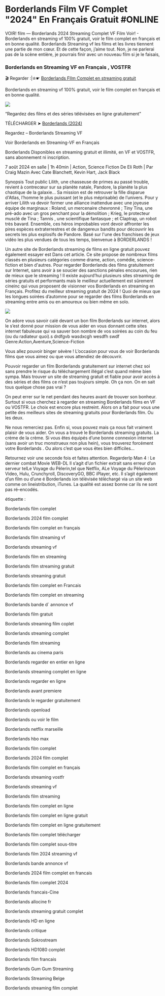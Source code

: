 <h1>Borderlands Film VF Complet "2024" En Français Gratuit #ONLINE</h1>

VOIR! film — Borderlands 2024 Streaming Complet VF Film Voir! - Borderlands en streaming vf 100% gratuit, voir le film complet en français et en bonne qualité. Borderlands Streaming vf les films et les livres tiennent une partie de mon cœur. Et de cette façon, j’aime tout. Non, je ne parlerai pas de la scène entière, je pourrais finir avec un nouveau film si je le faisais,

<h3>Borderlands en Streaming VF en Français , VOSTFR</h3>

🎬 Regarder :|✮☛ <a href="https://t.co/1ZiEg2JhCb" target="_blank">Borderlands FIlm Complet en streaming gratuit</a>

Borderlands en streaming vf 100% gratuit, voir le film complet en français et en bonne qualité.

<img src="https://image.tmdb.org/t/p/original/mKOBdgaEFguADkJhfFslY7TYxIh.jpg" style="max-width: 100%;">

“Regardez des films et des séries télévisées en ligne gratuitement”

TÉLÉCHARGER ➤ <a href="https://t.co/1ZiEg2JhCb" target="_blank">Borderlands (2024)</a>

Regardez – Borderlands Streaming VF

Voir Borderlands en Streaming-VF en Français

Borderlands Disponibles en streaming gratuit et illimité, en VF et VOSTFR, sans abonnement ni inscription.

7 août 2024 en salle | 1h 40min | Action, Science Fiction
De Eli Roth | Par Craig Mazin
Avec Cate Blanchett, Kevin Hart, Jack Black

Synopsis
Tout public
Lilith, une chasseuse de primes au passé trouble, revient à contrecœur sur sa planète natale, Pandore, la planète la plus chaotique de la galaxie… Sa mission est de retrouver la fille disparue d'Atlas, l’homme le plus puissant (et le plus méprisable) de l’univers. Pour y arriver Lilith va devoir former une alliance inattendue avec une joyeuse équipe de marginaux : Roland, un mercenaire chevronné ; Tiny Tina, une pré-ado avec un gros penchant pour la démolition ; Krieg, le protecteur musclé de Tina ; Tannis , une scientifique fantasque ; et Claptrap, un robot très bavard. Ensemble, ces héros improbables vont devoir affronter les pires espèces extraterrestres et de dangereux bandits pour découvrir les secrets les plus explosifs de Pandore. Basé sur l'une des franchises de jeux vidéo les plus vendues de tous les temps, bienvenue à BORDERLANDS !

Un autre site de Borderlands streaming de films en ligne gratuit pouvez également essayer est Dans cet article. Ce site propose de nombreux films classés en plusieurs catégories comme drame, action, comédie, science-fiction et bien d'autres. Pour regarder Borderlands des films gratuitement sur Internet, sans avoir à se soucier des sanctions pénales encourues, rien de mieux que le streaming ! Il existe aujourd’hui plusieurs sites streaming de séries gratuits et performants mais le meilleur actuellement est sûrement cineinc qui vous proposent de visionner vos Borderlands en streaming en Français. Profitez du meilleur streaming gratuit de 2024 ! Quoi de mieux que les longues soirées d’automne pour se regarder des films Borderlands en streaming entre amis ou en amoureux ou bien même en solo.

<img src="https://image.tmdb.org/t/p/original/5rnQEl3BrYne23pANlXPv41u8J4.jpg" style="max-width: 100%;">

On adore vous savoir calé devant un bon film Borderlands sur internet, alors le s’est donné pour mission de vous aider en vous donnant cette sites internet fabuleuse qui va sauver bon nombre de vos soirées au coin du feu (ou du radiateur quoi).s drdfgvb wasdxcgh wesdfh swdf Genre:Action,Aventure,Science-Fiction

Vous allez pouvoir binger sévère ! L’occasion pour vous de voir Borderlands films que vous aimez ou que vous attendiez de découvrir.

Pouvoir regarder un film Borderlands gratuitement sur internet chez soi sans prendre le risque du téléchargement illégal c’est quand même bien sympa. Mais trouver un site de streaming gratuit et fiable pour avoir accès à des séries et des films ce n’est pas toujours simple. Oh ça non. On en sait tous quelque chose pas vrai ?

On peut errer sur le net pendant des heures avant de trouver son bonheur. Surtout si vous cherchez à regarder en streaming Borderlands films en VF ou VOSTFR. Le choix est encore plus restreint. Alors on a fait pour vous une petite des meilleurs sites de streaming gratuits pour Borderlands film. Ou les deux.

Ne nous remerciez pas. Enfin si, vous pouvez mais ça nous fait vraiment plaisir de vous aider. On vous a trouvé le Borderlands streaming gratuits. La crème de la crème. Si vous êtes équipés d’une bonne connexion internet (sans avoir un truc monstrueux non plus hein), vous trouverez forcément votre Borderlands . Ou alors c’est que vous êtes bien difficiles…

Retournez voir une seconde fois et faites attention. RegarderIp Man 4 : Le dernier combat Movie WEB-DL Il s’agit d’un fichier extrait sans erreur d’un serveur telLe Voyage du Pèlerin,tel que Netflix, ALe Voyage du Pèlerinzon Video, Hulu, Crunchyroll, DiscoveryGO, BBC iPlayer, etc. Il s’agit également d’un film ou d’une é Borderlands ion télévisée téléchargé via un site web comme on lineistribution, iTunes. La qualité est assez bonne car ils ne sont pas ré-encodés.

étiquette :

Borderlands film complet

Borderlands 2024 film complet

Borderlands film complet en français

Borderlands film streaming vf

Borderlands streaming vf

Borderlands film en streaming

Borderlands film streaming gratuit

Borderlands streaming gratuit

Borderlands film complet en Francais

Borderlands film complet en streaming

Borderlands bande d` annonce vf

Borderlands film gratuit

Borderlands streaming film coplet

Borderlands streaming complet

Borderlands film streaming

Borderlands au cinema paris

Borderlands regarder en entier en ligne

Borderlands streaming complet en ligne

Borderlands regarder en ligne

Borderlands avant premiere

Borderlands le regarder gratuitement

Borderlands openload

Borderlands ou voir le film

Borderlands netflix marseille

Borderlands hbo max

Borderlands film complet

Borderlands 2024 film complet

Borderlands film complet en français

Borderlands streaming vostfr

Borderlands streaming vf

Borderlands film streaming

Borderlands film complet en ligne

Borderlands film complet en ligne gratuit

Borderlands film complet en ligne gratuitement

Borderlands film complet télécharger

Borderlands film complet sous-titre

Borderlands film 2024 streaming vf

Borderlands bande annonce vf

Borderlands 2024 film complet en francais

Borderlands film complet 2024

Borderlands francais-Cine

Borderlands allocine fr

Borderlands streaming gratuit complet

Borderlands HD en ligne

Borderlands critique

Borderlands Sokrostream

Borderlands HD1080 complet

Borderlands film francais

Borderlands Gum Gum Streaming

Borderlands Streaming Belge

Borderlands streaming film complet
